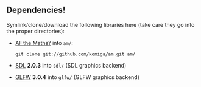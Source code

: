 
## Dependencies!

Symlink/clone/download the following libraries here (take care they go
into the proper directories):

* [All the Maths‽](https://github.com/komiga/am) into `am/`:

  `git clone git://github.com/komiga/am.git am/`

* [SDL](http://libsdl.org/download-2.0.php) **2.0.3** into `sdl/` (SDL graphics backend)

* [GLFW](http://www.glfw.org/download.html) **3.0.4** into `glfw/` (GLFW graphics backend)
